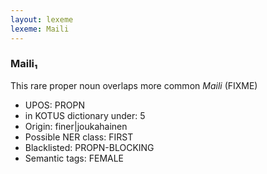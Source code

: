 ```yaml
---
layout: lexeme
lexeme: Maili
---
```


###  Maili₁

This rare proper noun overlaps more common *Maili* (FIXME)
* UPOS:  PROPN
* in KOTUS dictionary under:  5
* Origin:  finer|joukahainen
* Possible NER class:  FIRST
* Blacklisted:  PROPN-BLOCKING
* Semantic tags:  FEMALE

